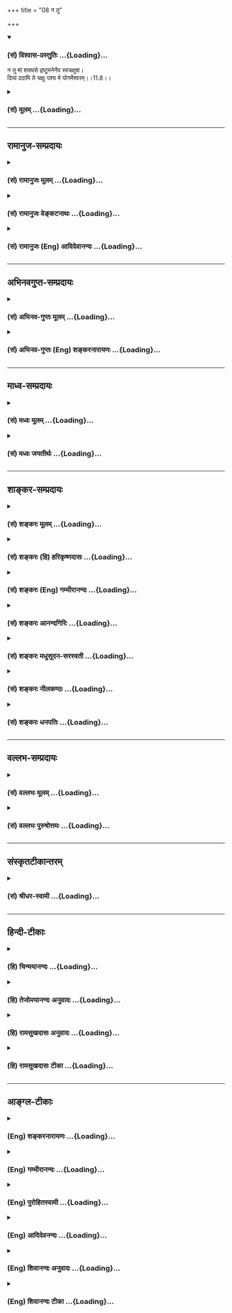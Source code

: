 +++
title = "08 न तु"

+++
<div class="js_include" newlevelforh1="3" title="(सं) विश्वास-प्रस्तुतिः" unfilled url="/purANam/mahAbhAratam/06-bhIShma-parva/02-bhagavad-gItA-parva/saMskRtam/vishvAsa-prastutiH/11_vishva-rUpa-darshana/08_na_tu.md">
<details open><summary><h3>(सं) विश्वास-प्रस्तुतिः ...{Loading}...</h3></summary>

न तु मां शक्यसे द्रष्टुमनेनैव स्वचक्षुषा।  
दिव्यं ददामि ते चक्षुः पश्य मे योगमैश्वरम्।।11.8।।
</details>
</div>
<div class="js_include collapsed" newlevelforh1="3" title="(सं) मूलम्" unfilled url="/purANam/mahAbhAratam/06-bhIShma-parva/02-bhagavad-gItA-parva/saMskRtam/mUlam/11_vishva-rUpa-darshana/08_na_tu.md">
<details><summary><h3>(सं) मूलम् ...{Loading}...</h3></summary>

न तु मां शक्यसे द्रष्टुमनेनैव स्वचक्षुषा।  
दिव्यं ददामि ते चक्षुः पश्य मे योगमैश्वरम्।।11.8।।
</details>
</div>


_________________
## रामानुज-सम्प्रदायः
<div class="js_include collapsed" newlevelforh1="3" title="(सं) रामानुजः मूलम्" unfilled url="/purANam/mahAbhAratam/06-bhIShma-parva/02-bhagavad-gItA-parva/saMskRtam/rAmAnujaH/mUlam/11_vishva-rUpa-darshana/08_na_tu.md">
<details><summary><h3>(सं) रामानुजः मूलम् ...{Loading}...</h3></summary>

।।11.8।। अहं मम देहैकदेशे सर्वं जगद् दर्शयिष्यामि; त्वं **तु अनेन**
नियमितपरिमितवस्तुग्राहिणा प्राकृतेन **स्वचक्षुषा मां** तथाभूतं
सकलेतरविसजातीयम् अपरिमेयं **द्रष्टुं न शक्यसे।** तव **दिव्यम्**
अप्राकृतं मद्दर्शनसाधनं,**चक्षुः ददामि। पश्य मे योगम् ऐश्वरं** मदसाधारणं
योगं पश्य; मम अनन्तज्ञानादियोगम् अनन्तविभूतियोगं च पश्य इत्यर्थः।

</details>
</div>
<div class="js_include collapsed" newlevelforh1="3" title="(सं) रामानुजः वेङ्कटनाथः" unfilled url="/purANam/mahAbhAratam/06-bhIShma-parva/02-bhagavad-gItA-parva/saMskRtam/rAmAnujaH/venkaTanAthaH/11_vishva-rUpa-darshana/08_na_tu.md">
<details><summary><h3>(सं) रामानुजः वेङ्कटनाथः ...{Loading}...</h3></summary>

  
  
।।11.8।। न तु मां शक्ष्यसे इत्यत्र तुशब्दद्योतितमशक्तिहेतुं
पूर्वश्लोकोक्तमाकृष्य दर्शयति -- अहमिति। अनेनैवेत्यस्य
विवक्षितमाहनियतेति।
दिव्यप्रतिपक्षत्वात्प्राकृतेनेत्युक्तम्। तथाभूतमित्यादि। माम् इत्यनेनात्र
विग्रहादिविशिष्टत्वं विवक्षितमिति भावः। अत्र
दिव्यशब्दविवक्षितमाहअप्राकृतमिति। मद्दर्शनसाधनमित्यप्राकृतत्वफलितोक्तिः।
ऐश्वरपदाभिप्रेतमाहमदसाधारणमिति। प्रकरणादिफलितमैश्वरपदानुगृहीतं च
योगशब्दार्थमाहअनन्तेति। नियमनशक्तिरीश्वरत्वम् तदनुबन्धी च
योगस्तदुचितगुणविभूतियोग एव। चक्षुषो दिव्यत्वाज्ज्ञानादिगुणदर्शनम्।
अनन्तवीर्यत्वादिविशिष्टविशेषेणपश्यामि \[11।6\] इति वक्ष्यतीति भावः।  
  

</details>
</div>
<div class="js_include collapsed" newlevelforh1="3" title="(सं) रामानुजः (Eng) आदिदेवानन्दः" unfilled url="/purANam/mahAbhAratam/06-bhIShma-parva/02-bhagavad-gItA-parva/saMskRtam/rAmAnujaH/english/AdidevAnandaH/11_vishva-rUpa-darshana/08_na_tu.md">
<details><summary><h3>(सं) रामानुजः (Eng) आदिदेवानन्दः ...{Loading}...</h3></summary>

11.8 I shall reveal to you the whole universe in one part of my body.
But, with your physical eye, which can see only limited and conditioned
things, you cannot behold Me, such as I am, different in kind from
everything else and illimitable. So I bestow on you, a divine, namely,
supernatural, eye by which you may perceive Me. Behold My Lordly Yoga'
(sovereign endowment)! Behold My unie Yoga (special power)! The meaning
is, 'Behold My Yoga such as infinite knowledge and such other attributes
and endless manifestations of lordly power!'

</details>
</div>


_________________
## अभिनवगुप्त-सम्प्रदायः
<div class="js_include collapsed" newlevelforh1="3" title="(सं) अभिनव-गुप्तः मूलम्" unfilled url="/purANam/mahAbhAratam/06-bhIShma-parva/02-bhagavad-gItA-parva/saMskRtam/abhinava-guptaH/mUlam/11_vishva-rUpa-darshana/08_na_tu.md">
<details><summary><h3>(सं) अभिनव-गुप्तः मूलम् ...{Loading}...</h3></summary>

।।11.8।। No commentary.  
  

</details>
</div>
<div class="js_include collapsed" newlevelforh1="3" title="(सं) अभिनव-गुप्तः (Eng) शङ्करनारायणः" unfilled url="/purANam/mahAbhAratam/06-bhIShma-parva/02-bhagavad-gItA-parva/saMskRtam/abhinava-guptaH/english/shankaranArAyaNaH/11_vishva-rUpa-darshana/08_na_tu.md">
<details><summary><h3>(सं) अभिनव-गुप्तः (Eng) शङ्करनारायणः ...{Loading}...</h3></summary>

11.8 Sri Abhinavagupta did not comment upon this sloka.

</details>
</div>


_________________
## माध्व-सम्प्रदायः
<div class="js_include collapsed" newlevelforh1="3" title="(सं) मध्वः मूलम्" unfilled url="/purANam/mahAbhAratam/06-bhIShma-parva/02-bhagavad-gItA-parva/saMskRtam/madhvaH/mUlam/11_vishva-rUpa-darshana/08_na_tu.md">
<details><summary><h3>(सं) मध्वः मूलम् ...{Loading}...</h3></summary>

।।11.8।। Sri Madhvacharya did not comment on this sloka.

</details>
</div>
<div class="js_include collapsed" newlevelforh1="3" title="(सं) मध्वः जयतीर्थः" unfilled url="/purANam/mahAbhAratam/06-bhIShma-parva/02-bhagavad-gItA-parva/saMskRtam/madhvaH/jayatIrthaH/11_vishva-rUpa-darshana/08_na_tu.md">
<details><summary><h3>(सं) मध्वः जयतीर्थः ...{Loading}...</h3></summary>

।।11.8।। Sri Jayatirtha did not comment on this sloka.

</details>
</div>


_________________
## शाङ्कर-सम्प्रदायः
<div class="js_include collapsed" newlevelforh1="3" title="(सं) शङ्करः मूलम्" unfilled url="/purANam/mahAbhAratam/06-bhIShma-parva/02-bhagavad-gItA-parva/saMskRtam/shankaraH/mUlam/11_vishva-rUpa-darshana/08_na_tu.md">
<details><summary><h3>(सं) शङ्करः मूलम् ...{Loading}...</h3></summary>

।।11.8।। --,**न तु मां** विश्वरूपधरं **शक्यसे द्रष्टुम् अनेनैव**
प्राकृतेन **स्वचक्षुषा** स्वकीयेन चक्षुषा। येन तु शक्यसे द्रष्टुं
दिव्येन; तत् **दिव्यं ददामि ते** तुभ्यं **चक्षुः।** तेन **पश्य मे
योगम्** **ऐश्वरम्** ईश्वरस्य मम ऐश्वरं योगं योगशक्त्यतिशयम्
इत्यर्थः।।**संजय उवाच --,**

</details>
</div>
<div class="js_include collapsed" newlevelforh1="3" title="(सं) शङ्करः (हि) हरिकृष्णदासः" unfilled url="/purANam/mahAbhAratam/06-bhIShma-parva/02-bhagavad-gItA-parva/saMskRtam/shankaraH/hindI/harikRShNadAsaH/11_vishva-rUpa-darshana/08_na_tu.md">
<details><summary><h3>(सं) शङ्करः (हि) हरिकृष्णदासः ...{Loading}...</h3></summary>

।।11.8।। किंतु --, तू मुझ विश्वरूपधारी परमेश्वरको अपने इन प्राकृत
नेत्रोंसे नहीं देख सकेगा। जिन दिव्य नेत्रोंद्वारा तू मुझे देख सकेगा; वे
दिव्य नेत्र ( मैं ) तुझे देता हूँ; उनके द्वारा तू मुझ ईश्वरके ऐश्वर्य और
योगको अर्थात् अतिशय योगसामर्थ्यको देख।  
  
,

</details>
</div>
<div class="js_include collapsed" newlevelforh1="3" title="(सं) शङ्करः (Eng) गम्भीरानन्दः" unfilled url="/purANam/mahAbhAratam/06-bhIShma-parva/02-bhagavad-gItA-parva/saMskRtam/shankaraH/english/gambhIrAnandaH/11_vishva-rUpa-darshana/08_na_tu.md">
<details><summary><h3>(सं) शङ्करः (Eng) गम्भीरानन्दः ...{Loading}...</h3></summary>

11.8 Tu, but; na sakyase, you are not able; drastum, to see; mam, Me,
who have assumed the Cosmic form; eva, merely; anena, with this natural;
sva-caksusa, eye of yours. However, dadami, I grant; te, you; the
divyam, supernatural; caksuh, eye, by which supernatural eye you shall
be able to see Pasya, behold with that; me, My, God's aisvaram, divine;
yogam, Yoga, i.e. the superabundance of the power of Yoga \[The power of
accomplishing the impossible.-M.S.\].

</details>
</div>
<div class="js_include collapsed" newlevelforh1="3" title="(सं) शङ्करः आनन्दगिरिः" unfilled url="/purANam/mahAbhAratam/06-bhIShma-parva/02-bhagavad-gItA-parva/saMskRtam/shankaraH/AnandagiriH/11_vishva-rUpa-darshana/08_na_tu.md">
<details><summary><h3>(सं) शङ्करः आनन्दगिरिः ...{Loading}...</h3></summary>

।।11.8।। मन्यसे यदीत्युक्तमनुवदति -- **किंत्विति।** सप्रपञ्चमनवच्छिन्नं
मां स्वचक्षुषा न शक्नोषि द्रष्टुमित्याह -- **नत्विति।** कथं तर्हि त्वां
द्रष्टुं शक्नुयामित्याशङ्क्याह -- **येनेति।** दिव्यस्य चक्षुषो
वक्ष्यमाणयोगशक्त्यतिशयदर्शने विनियोगं दर्शयति -- **तेनेति।**

</details>
</div>
<div class="js_include collapsed" newlevelforh1="3" title="(सं) शङ्करः मधुसूदन-सरस्वती" unfilled url="/purANam/mahAbhAratam/06-bhIShma-parva/02-bhagavad-gItA-parva/saMskRtam/shankaraH/madhusUdana-sarasvatI/11_vishva-rUpa-darshana/08_na_tu.md">
<details><summary><h3>(सं) शङ्करः मधुसूदन-सरस्वती ...{Loading}...</h3></summary>

।।11.8।। यत्तूक्तं मन्यसे यदि तच्छक्यं द्रष्टुमिति तत्र विशेषमाह --
नत्विति। अनेनैव प्राकृतेन स्वचक्षुषा स्वभावसिद्धेन चक्षुषा मां दिव्यरूपं
द्रष्टुं नतु शक्यसे न शक्नोषि तु एव। शक्ष्यस इति पाठे शक्तो न
भविष्यसीत्यर्थः। भौवादिकस्यापि शक्नोतेर्दैवादिकः श्यन् छान्दस इति वा
दिवादौ पाठोवेत्येव सांप्रदायिकम्। तर्हि त्वां द्रष्टुं कथं शक्नुयामत आह
-- दिव्यमिति। दिव्यमप्राकृतं मम दिव्यरूपदर्शनक्षमं ददामि ते तुभ्यं
चक्षुस्तेन दिव्येन चक्षुषा पश्य मे
योगमघटनघटनासामर्थ्यातिशयमैश्वरमीश्वरस्य ममासाधारणम्।

</details>
</div>
<div class="js_include collapsed" newlevelforh1="3" title="(सं) शङ्करः नीलकण्ठः" unfilled url="/purANam/mahAbhAratam/06-bhIShma-parva/02-bhagavad-gItA-parva/saMskRtam/shankaraH/nIlakaNThaH/11_vishva-rUpa-darshana/08_na_tu.md">
<details><summary><h3>(सं) शङ्करः नीलकण्ठः ...{Loading}...</h3></summary>

।।11.8।। यत्तूक्तंमन्यसे यदि तच्छक्यं मया द्रष्टुम् इति तत्राह --
**नत्विति।** शक्यसे शक्नोषि। पदविकरणव्यत्यय आर्षः। अनेन प्राकृतेन।
दिव्यमप्राकृतम्। ऐश्वरं ईश्वरसंबन्धिनं योगं विश्वाश्रयत्वलक्षणं
सामर्थ्यम्।

</details>
</div>
<div class="js_include collapsed" newlevelforh1="3" title="(सं) शङ्करः धनपतिः" unfilled url="/purANam/mahAbhAratam/06-bhIShma-parva/02-bhagavad-gItA-parva/saMskRtam/shankaraH/dhanapatiH/11_vishva-rUpa-darshana/08_na_tu.md">
<details><summary><h3>(सं) शङ्करः धनपतिः ...{Loading}...</h3></summary>

।।11.8।। एवमुक्ते स्वचक्षुषा द्रष्टुं प्रवृत्तं न किमपि दृष्टवन्तं अतो
खिन्नमर्जुनमालक्ष्याह -- नेति। मां विश्वरुपधरं परमप्राकृतनेमैव प्राकृतेन
स्वचक्षुषा द्रष्टुं नतु शक्यसे तर्हि किमर्थ पश्येति त्वयोक्तमिति तत्राह।
दिव्यमप्राकृतं ऐश्वररुपदर्शनयोग्यं चक्षुस्तुभ्यं ददामि तेन चक्षुषा
ममैश्वरं योगं शक्त्यतिशयं पश्य।

</details>
</div>


_________________
## वल्लभ-सम्प्रदायः
<div class="js_include collapsed" newlevelforh1="3" title="(सं) वल्लभः मूलम्" unfilled url="/purANam/mahAbhAratam/06-bhIShma-parva/02-bhagavad-gItA-parva/saMskRtam/vallabhaH/mUlam/11_vishva-rUpa-darshana/08_na_tu.md">
<details><summary><h3>(सं) वल्लभः मूलम् ...{Loading}...</h3></summary>

।।11.8।। यदुक्तमर्जुनेनमन्यसे यदि तच्छक्यं \[11।4\] इति तत्राह -- न तु
मामिति। अनेनैव तु स्वीयेन नियमतः परिमितग्राहिणा प्राकृतेन चक्षुषा
मामक्षरैश्वर्यरूपं द्रष्टुं न शक्यसे; अतोऽहं
दिव्यमप्राकृतज्ञानात्मकदर्शनसाधनं चक्षुर्ददामि; तेन ममैश्वरं योगं
मत्स्वरूपगतं सर्व विभिन्नधर्माश्रयणं पश्य साक्षात्कुरु।

</details>
</div>
<div class="js_include collapsed" newlevelforh1="3" title="(सं) वल्लभः पुरुषोत्तमः" unfilled url="/purANam/mahAbhAratam/06-bhIShma-parva/02-bhagavad-gItA-parva/saMskRtam/vallabhaH/puruShottamaH/11_vishva-rUpa-darshana/08_na_tu.md">
<details><summary><h3>(सं) वल्लभः पुरुषोत्तमः ...{Loading}...</h3></summary>

  
  
।।11.8।। एवमुक्ते दर्शनोद्यतं प्रत्याह -- नत्विति। तु पुनः एवमेव द्रष्टुं
न शक्यसे न शक्तोऽसि। अतस्ते दिव्यमलौकिकं चक्षुर्ददामि। तेन स्वचक्षुषा
मत्कृपादृष्ट्या मां पुरुषोत्तमं पश्य। अतो दृष्टपुरुषोत्तमेन अनेनैव मे
ऐश्वरं करणाकरणान्यथाकरणसामर्थ्यरूपं योगयुक्तं पश्य।
पुरुषोत्तमस्वरूपज्ञानदर्शनाभावे सर्वस्वरूपदर्शनं न स्यात्;
पुरुषोत्तमदर्शनं चासाधारणदृष्ट्या भवेदिति भावः।  
  

</details>
</div>


_________________
## संस्कृतटीकान्तरम्
<div class="js_include collapsed" newlevelforh1="3" title="(सं) श्रीधर-स्वामी" unfilled url="/purANam/mahAbhAratam/06-bhIShma-parva/02-bhagavad-gItA-parva/saMskRtam/shrIdhara-svAmI/11_vishva-rUpa-darshana/08_na_tu.md">
<details><summary><h3>(सं) श्रीधर-स्वामी ...{Loading}...</h3></summary>

।।11.8।। यदुक्तमर्जुनेनमन्यसे यदि तच्छक्यम् इति तत्राह **-- नत्विति।**
अनेनैव तु स्वीयेन चर्मचक्षुषा मां द्रष्टुं न शक्यसे शक्तो न भविष्यसि।
अतोऽहं दिव्यमलौकिकं ज्ञानात्मकं चक्षुस्तुभ्यं ददामि। ममैश्वरमसाधारणं
योगं युक्तिमघटितघटनासामर्थ्यं पश्य।

</details>
</div>


_________________
## हिन्दी-टीकाः
<div class="js_include collapsed" newlevelforh1="3" title="(हि) चिन्मयानन्दः" unfilled url="/purANam/mahAbhAratam/06-bhIShma-parva/02-bhagavad-gItA-parva/hindI/chinmayAnandaH/11_vishva-rUpa-darshana/08_na_tu.md">
<details><summary><h3>(हि) चिन्मयानन्दः ...{Loading}...</h3></summary>

।।11.8।। हम पहले ही वर्णन कर चुके हैं कि एक सारतत्व को उससे बनी विभिन्न
वस्तुओं में देख पाना अपेक्षत सरल कार्य है; किन्तु इसके विपरीत अनेक को एक
तत्त्व में देखने के लिए दर्शनशास्त्र के सम्यक् ज्ञान से सम्पन्न सूक्ष्म
बुद्धि की आवश्यकता होती है। किसी कविता को पढ़ने मात्र के लिए केवल
वर्णमाला का ज्ञान होना आवश्यक है परन्तु उसके सूक्ष्म सौन्दर्य को समझने
के लिए तथा उसी के समान अन्य कविताओं के साथ उसका तुलनात्मक अध्ययन करने के
लिए एक ऐसे प्रवीण मन की आवश्यकता होती है; जिसने सर्वश्रेष्ठ साहित्यिक
रचनाओं के रसास्वादन के आनन्द में अपने आप को डुबो दिया हो। इसी प्रकार; एक
को अनेक में देखना श्रद्धा से परिपूर्ण हृदय का कार्य है परन्तु अनेक को एक
में अनुभव करने के लिए हृदय के अतिरिक्त ऐसी शिक्षित बुद्धि की आवश्यकता
होती है; जिसे दार्शनिकों की युक्तियों को समझने की योग्यता प्राप्त हुई
हो। जानने और अनुभव करने की क्षमता का विकास होने पर ही एक शिक्षित बुद्धि
को असाधारण का दर्शन करने की विशिष्ट सार्मथ्य प्राप्त होती है। एक
सर्वविदित प्रत्यक्ष तथ्य को बताते हुए भगवान् कहते हैं; तुम मुझे अपने
इन्हीं नेत्रों के द्वारा नहीं देख सकते मैं तुम्हें दिव्यचक्षु देता हूँ।
अनेक समालोचक या व्याख्याकार हैं; जो इस दिव्यचक्षु का वर्णन अनेक
हास्यास्पद कल्पनाओं तथा असंभव सिद्धांतों के द्वारा करने का प्रयत्न करते
हैं। इससे प्रतीत होता है कि इन व्याख्याकारों ने हिन्दू शास्त्रोंउपनिषदों
की शैली का भलीभाँति अध्ययन नहीं किया है। सभी उपनिषदों में प्रत्यक्ष या
अप्रत्यक्ष रूप से बारम्बार इस बात पर बल दिया गया है कि मनुष्य अपनी
ज्ञानेन्द्रियों के द्वारा सूक्ष्म वस्तुओं का अवलोकन नहीं कर सकता है।
इन्द्रियां केवल बाह्य जगत् की स्थूल वस्तुओं को ही ग्रहण कर सकती हैं।
सामान्य व्यवहार में जब हम कहते हैं; इस विचार को देखो तो यह देखना इन दो
नेत्रों से नहीं होता है। वहाँ देखने से तात्पर्य बौद्धिक ग्रहण से है तथा
ऐसे सूक्ष्म विषय का ग्रहण करने की बौद्धिक क्षमता को ही दिव्यचक्षु कहा
गया है। अर्जुन को यह दिव्यचक्षु भगवान् के ईश्वरीय योग को देखने के लिए
प्रदान किया गया है। इस योग के द्वारा सम्पूर्ण विश्व भगवान् के रूप में
धारण किया गया है। इसके पूर्व भी इस योगशक्ति का उल्लेख प्राय समान शब्दों
में दो विभिन्न स्थानों पर आ चुका है। अब दृश्य परिवर्तन होता है।
हस्तिनापुर के राजमहल में बैठा संजय धृतराष्ट्र से कहता है

</details>
</div>
<div class="js_include collapsed" newlevelforh1="3" title="(हि) तेजोमयानन्दः अनुवादः" unfilled url="/purANam/mahAbhAratam/06-bhIShma-parva/02-bhagavad-gItA-parva/hindI/tejomayAnandaH/anuvAdaH/11_vishva-rUpa-darshana/08_na_tu.md">
<details><summary><h3>(हि) तेजोमयानन्दः अनुवादः ...{Loading}...</h3></summary>

।।11.8।। परन्तु तुम अपने इन्हीं (प्राकृत) नेत्रों के द्वारा मुझे देखने
में समर्थ नहीं हो; (इसलिए) मैं तुम्हें दिव्यचक्षु देता हूँ, जिससे तुम
मेरे ईश्वरीय 'योग'

</details>
</div>
<div class="js_include collapsed" newlevelforh1="3" title="(हि) रामसुखदासः अनुवादः" unfilled url="/purANam/mahAbhAratam/06-bhIShma-parva/02-bhagavad-gItA-parva/hindI/rAmasukhadAsaH/anuvAdaH/11_vishva-rUpa-darshana/08_na_tu.md">
<details><summary><h3>(हि) रामसुखदासः अनुवादः ...{Loading}...</h3></summary>

।।11.8।। परन्तु तू अपनी इस आँखसे अर्थात् चर्मचक्षुसे मेरेको देख ही नहीं
सकता, इसलिये मैं तुझे दिव्य चक्षु देता हूँ, जिससे तू मेरी ईश्वर-सम्बन्धी
सामर्थ्यको देख।

</details>
</div>
<div class="js_include collapsed" newlevelforh1="3" title="(हि) रामसुखदासः टीका" unfilled url="/purANam/mahAbhAratam/06-bhIShma-parva/02-bhagavad-gItA-parva/hindI/rAmasukhadAsaH/TIkA/11_vishva-rUpa-darshana/08_na_tu.md">
<details><summary><h3>(हि) रामसुखदासः टीका ...{Loading}...</h3></summary>

।।11.8।।***व्याख्या--*'न तु मां शक्यसे द्रष्टुमनेनैव
स्वचक्षुषा'--**तुम्हारे जो चर्मचक्षु हैं, इनकी शक्ति बहुत अल्प और सीमित
है। प्राकृत होनेके कारण ये चर्मचक्षु केवल प्रकृतिके तुच्छ कार्यको ही देख
सकते हैं अर्थात् प्राकृत मनुष्य, पशु, पक्षी आदिके रूपोंको, उनके भेदोंको
तथा धूप-छाया आदिके रूपोंको ही देख सकते हैं। परन्तु वे
मन-बुद्धि-इन्द्रियोंसे अतीत मेरे रूपको नहीं देख सकते।

</details>
</div>


_________________
## आङ्ग्ल-टीकाः
<div class="js_include collapsed" newlevelforh1="3" title="(Eng) शङ्करनारायणः" unfilled url="/purANam/mahAbhAratam/06-bhIShma-parva/02-bhagavad-gItA-parva/english/shankaranArAyaNaH/11_vishva-rUpa-darshana/08_na_tu.md">
<details><summary><h3>(Eng) शङ्करनारायणः ...{Loading}...</h3></summary>

11.8. But, you cannot see Me simply with this eye of yours \[Hence\], I
give you the divine eye. \[Now\] behold the Lordly form of Mine.

</details>
</div>
<div class="js_include collapsed" newlevelforh1="3" title="(Eng) गम्भीरानन्दः" unfilled url="/purANam/mahAbhAratam/06-bhIShma-parva/02-bhagavad-gItA-parva/english/gambhIrAnandaH/11_vishva-rUpa-darshana/08_na_tu.md">
<details><summary><h3>(Eng) गम्भीरानन्दः ...{Loading}...</h3></summary>

11.8 But you are not able to see Me merely with this eye of yours. I
grant you the supernatural eye; bhold My divine Yoga.

</details>
</div>
<div class="js_include collapsed" newlevelforh1="3" title="(Eng) पुरोहितस्वामी" unfilled url="/purANam/mahAbhAratam/06-bhIShma-parva/02-bhagavad-gItA-parva/english/purohitasvAmI/11_vishva-rUpa-darshana/08_na_tu.md">
<details><summary><h3>(Eng) पुरोहितस्वामी ...{Loading}...</h3></summary>

11.8 Yet since with mortal eyes thou canst not see Me, lo! I give thee
the Divine Sight. See now the glory of My Sovereignty."

</details>
</div>
<div class="js_include collapsed" newlevelforh1="3" title="(Eng) आदिदेवनन्दः" unfilled url="/purANam/mahAbhAratam/06-bhIShma-parva/02-bhagavad-gItA-parva/english/AdidevanandaH/11_vishva-rUpa-darshana/08_na_tu.md">
<details><summary><h3>(Eng) आदिदेवनन्दः ...{Loading}...</h3></summary>

11.8 But you will not be able to see Me with your own eye. I give you a
divine eye. Behold My Lordly Yoga!

</details>
</div>
<div class="js_include collapsed" newlevelforh1="3" title="(Eng) शिवानन्दः अनुवादः" unfilled url="/purANam/mahAbhAratam/06-bhIShma-parva/02-bhagavad-gItA-parva/english/shivAnandaH/anuvAdaH/11_vishva-rUpa-darshana/08_na_tu.md">
<details><summary><h3>(Eng) शिवानन्दः अनुवादः ...{Loading}...</h3></summary>

11.8 But thou art not able to behold Me with these thine own eyes; I
give thee the divine eye; behold My lordly Yoga.

</details>
</div>
<div class="js_include collapsed" newlevelforh1="3" title="(Eng) शिवानन्दः टीका" unfilled url="/purANam/mahAbhAratam/06-bhIShma-parva/02-bhagavad-gItA-parva/english/shivAnandaH/TIkA/11_vishva-rUpa-darshana/08_na_tu.md">
<details><summary><h3>(Eng) शिवानन्दः टीका ...{Loading}...</h3></summary>

11.8 न not; तु but; माम् Me; शक्यसे (thou) canst; द्रष्टुम् to see; अनेन
with this; एव even; स्वचक्षुषा with own eyes; दिव्यम् divine; ददामि (I)
give; ते (to) thee; चक्षुः the eye; पश्य behold; मे My; योगम् Yoga;
ऐश्वरम् lordly.Commentary No fleshly eyes can behold Me in My Cosmic
Form. One can see It through the divine eye or the eye of intuition. It
should not be confused with seeing through the eye or the mind. It is an
inner experience.Lord Krishna says to Arjuna I give thee the divine eye;
by which you will be able to behold My sovereign form. By it see My
marvellous power of Yoga.Anena With this the fleshly eye or the physical
eye; the earthly eye. (Cf.VII.25IX.5X.7)

</details>
</div>
